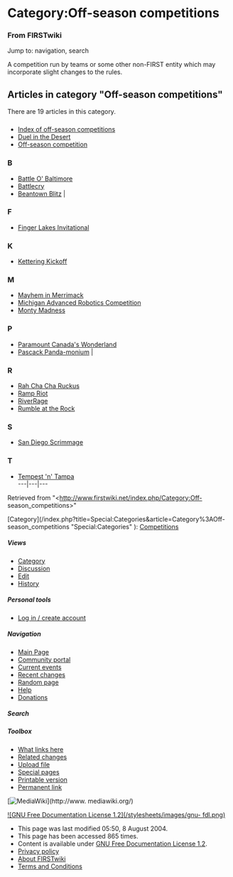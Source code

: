# Category:Off-season competitions

### From FIRSTwiki

Jump to: navigation, search

A competition run by teams or some other non-FIRST entity which may
incorporate slight changes to the rules.

  

## Articles in category "Off-season competitions"

There are 19 articles in this category.

###

  * [Index of off-season competitions](/index.php/Index_of_off-season_competitions "Index of off-season competitions" )
  * [Duel in the Desert](/index.php/Duel_in_the_Desert "Duel in the Desert" )
  * [Off-season competition](/index.php/Off-season_competition "Off-season competition" )

### B

  * [Battle O' Baltimore](/index.php/Battle_O%27_Baltimore "Battle O' Baltimore" )
  * [Battlecry](/index.php/Battlecry "Battlecry" )
  * [Beantown Blitz](/index.php/Beantown_Blitz "Beantown Blitz" )
|

### F

  * [Finger Lakes Invitational](/index.php/Finger_Lakes_Invitational "Finger Lakes Invitational" )

### K

  * [Kettering Kickoff](/index.php/Kettering_Kickoff "Kettering Kickoff" )

### M

  * [Mayhem in Merrimack](/index.php/Mayhem_in_Merrimack "Mayhem in Merrimack" )
  * [Michigan Advanced Robotics Competition](/index.php/Michigan_Advanced_Robotics_Competition "Michigan Advanced Robotics Competition" )
  * [Monty Madness](/index.php/Monty_Madness "Monty Madness" )

### P

  * [Paramount Canada's Wonderland](/index.php/Paramount_Canada%27s_Wonderland "Paramount Canada's Wonderland" )
  * [Pascack Panda-monium](/index.php/Pascack_Panda-monium "Pascack Panda-monium" )
|

### R

  * [Rah Cha Cha Ruckus](/index.php/Rah_Cha_Cha_Ruckus "Rah Cha Cha Ruckus" )
  * [Ramp Riot](/index.php/Ramp_Riot "Ramp Riot" )
  * [RiverRage](/index.php/RiverRage "RiverRage" )
  * [Rumble at the Rock](/index.php/Rumble_at_the_Rock "Rumble at the Rock" )

### S

  * [San Diego Scrimmage](/index.php/San_Diego_Scrimmage "San Diego Scrimmage" )

### T

  * [Tempest 'n' Tampa](/index.php/Tempest_%27n%27_Tampa "Tempest 'n' Tampa" )  
---|---|---  
  
Retrieved from "<http://www.firstwiki.net/index.php/Category:Off-
season_competitions>"

[Category](/index.php?title=Special:Categories&article=Category%3AOff-
season_competitions "Special:Categories" ):
[Competitions](/index.php/Category:Competitions "Category:Competitions" )

##### Views

  * [Category](/index.php/Category:Off-season_competitions)
  * [Discussion](/index.php?title=Category_talk:Off-season_competitions&action=edit)
  * [Edit](/index.php?title=Category:Off-season_competitions&action=edit)
  * [History](/index.php?title=Category:Off-season_competitions&action=history)

##### Personal tools

  * [Log in / create account](/index.php?title=Special:Userlogin&returnto=Category:Off-season_competitions)

[](/index.php/Main_Page "Main Page" )

##### Navigation

  * [Main Page](/index.php/Main_Page)
  * [Community portal](/index.php/FIRSTwiki:Community_portal)
  * [Current events](/index.php/Current_events)
  * [Recent changes](/index.php/Special:Recentchanges)
  * [Random page](/index.php/Special:Random)
  * [Help](/index.php/Help:Contents)
  * [Donations](/index.php/FIRSTwiki:Site_support)

##### Search



##### Toolbox

  * [What links here](/index.php/Special:Whatlinkshere/Category:Off-season_competitions)
  * [Related changes](/index.php/Special:Recentchangeslinked/Category:Off-season_competitions)
  * [Upload file](/index.php/Special:Upload)
  * [Special pages](/index.php/Special:Specialpages)
  * [Printable version](/index.php?title=Category:Off-season_competitions&printable=yes)
  * [Permanent link](/index.php?title=Category:Off-season_competitions&oldid=39572)

[![MediaWiki](/skins/common/images/poweredby_mediawiki_88x31.png)](http://www.
mediawiki.org/)

[![GNU Free Documentation License 1.2](/stylesheets/images/gnu-
fdl.png)](http://www.gnu.org/copyleft/fdl.html)

  * This page was last modified 05:50, 8 August 2004.
  * This page has been accessed 865 times.
  * Content is available under [GNU Free Documentation License 1.2](http://www.gnu.org/copyleft/fdl.html "http://www.gnu.org/copyleft/fdl.html" ).
  * [Privacy policy](/index.php/FIRSTwiki:Privacy_policy "FIRSTwiki:Privacy policy" )
  * [About FIRSTwiki](/index.php/FIRSTwiki:About "FIRSTwiki:About" )
  * [Terms and Conditions](/index.php/FIRSTwiki:Terms_and_conditions "FIRSTwiki:Terms and conditions" )

